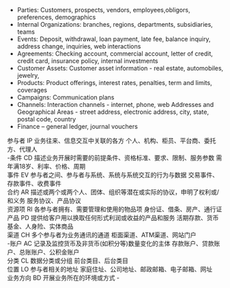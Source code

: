 * Parties:  Customers, prospects, vendors, employees,obligors, preferences, demographics  
* Internal Organizations:  branches, regions, departments, subsidiaries, teams  
* Events:  Deposit, withdrawal, loan payment, late fee, balance inquiry, address change, inquiries, web interactions
* Agreements:  Checking account, commercial account, letter of credit, credit card, insurance policy, internal investments
* Customer Assets:  Customer asset information - real estate, automobiles, jewelry,
* Products:  Product offerings, interest rates, penalties, term and limits, coverages 
* Campaigns:  Communication plans
* Channels:  Interaction channels - internet, phone, web
Addresses and Geographical Areas  - street address, electronic address, city, state, postal code, country
* Finance – general ledger, journal vouchers


参与者	IP	业务往来、信息交互中关联的各方	个人、机构、柜员、平台商、委托方、代理人  
-条件	CD	描述业务开展时需要的前提条件、资格标准、要求、限制、服务参数	需年满18岁、利率、价格、周期  
事件	EV	参与者之间、参与者与系统、系统与系统交互的行为与数据	交易事件、存款事件、收费事件  
合约	AR	描述或两个或两个人、团体、组织等潜在或实际的协议，申明了权利或/和义务	服务协议、产品协议  
资源项	RI	各参与者拥有、需要管理和使用的物品项	身份证、借条、房产、通行证  
产品	PD	提供给客户用以换取任何形式利润或收益的产品和服务	活期存款、货币基金、人身险、实体商品  
渠道	CH	多个参与者为业务通讯的通道	柜面渠道、ATM渠道、网站门户  
-账户	AC	记录及监控货币及非货币(如积分等)数量变化的主体	存款账户、贷款账户、总账账户、公积金账户  
分类	CL	数据分类或分组	前台类目、后台类目  
位置	LO	参与者相关的地址	家庭住址、公司地址、邮政邮箱、电子邮箱、网址  
业务方向	BD	开展业务所在的环境或方式	-  